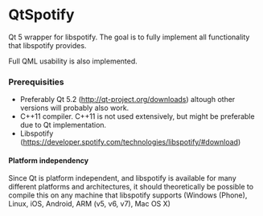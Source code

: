 QtSpotify
=========

Qt 5 wrapper for libspotify.
The goal is to fully implement all functionality that libspotify provides.

Full QML usability is also implemented.


### Prerequisities
* Preferably Qt 5.2 (http://qt-project.org/downloads) altough other versions will probably also work.
* C++11 compiler. C++11 is not used extensively, but might be preferable due to Qt implementation.
* Libspotify (https://developer.spotify.com/technologies/libspotify/#download)


#### Platform independency
Since Qt is platform independent, and libspotify is available for many different platforms and
architectures, it should theoretically be possible to compile this on any machine that
libspotify supports (Windows (Phone), Linux, iOS, Android, ARM (v5, v6, v7), Mac OS X)
